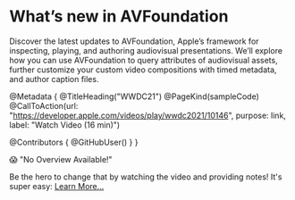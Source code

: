 # What’s new in AVFoundation

Discover the latest updates to AVFoundation, Apple’s framework for inspecting, playing, and authoring audiovisual presentations. We’ll explore how you can use AVFoundation to query attributes of audiovisual assets, further customize your custom video compositions with timed metadata, and author caption files.

@Metadata {
   @TitleHeading("WWDC21")
   @PageKind(sampleCode)
   @CallToAction(url: "https://developer.apple.com/videos/play/wwdc2021/10146", purpose: link, label: "Watch Video (16 min)")

   @Contributors {
      @GitHubUser(<replace this with your GitHub handle>)
   }
}

😱 "No Overview Available!"

Be the hero to change that by watching the video and providing notes! It's super easy:
 [Learn More…](https://wwdcnotes.com/documentation/wwdcnotes/contributing)
